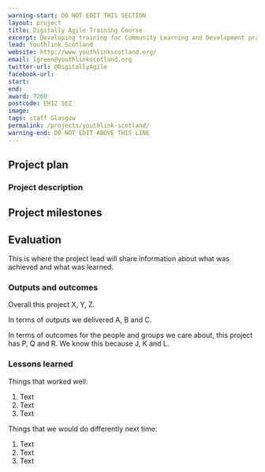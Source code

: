 ```yaml
---
warning-start: DO NOT EDIT THIS SECTION
layout: project
title: Digitally Agile Training Course
excerpt: Developing training for Community Learning and Development practitioners around the Digitally Agile National Principles with expert input from young people and the youth work sector
lead: Youthlink Scotland
website: http://www.youthlinkscotland.org/
email: lgreen@youthlinkscotland.org
twitter-url: @DigitallyAgile
facebook-url: 
start: 
end: 
award: 7260
postcode: EH12 5EZ
image:
tags: staff Glasgow 
permalink: /projects/youthlink-scotland/
warning-end: DO NOT EDIT ABOVE THIS LINE
---
```


## Project plan

### Project description




## Project milestones



## Evaluation

This is where the project lead will share information about what was achieved and what was learned.

### Outputs and outcomes

Overall this project X, Y, Z.

In terms of outputs we delivered A, B and C.

In terms of outcomes for the people and groups we care about, this project has P, Q and R. We know this because J, K and L.

### Lessons learned

Things that worked well:

1. Text
2. Text
3. Text

Things that we would do differently next time:

1. Text
2. Text
3. Text
